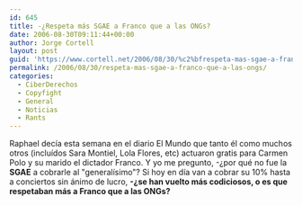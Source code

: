 ```yaml
---
id: 645
title: -¿Respeta más SGAE a Franco que a las ONGs?
date: 2006-08-30T09:11:44+00:00
author: Jorge Cortell
layout: post
guid: 'https://www.cortell.net/2006/08/30/%c2%bfrespeta-mas-sgae-a-franco-que-a-las-ongs/'
permalink: /2006/08/30/respeta-mas-sgae-a-franco-que-a-las-ongs/
categories:
  - CiberDerechos
  - Copyfight
  - General
  - Noticias
  - Rants
---
```

Raphael decí­a esta semana en el diario El Mundo que tanto él como muchos otros (incluí­dos Sara Montiel, Lola Flores, etc) actuaron gratis para Carmen Polo y su marido el dictador Franco. Y yo me pregunto, -¿por qué no fue la **SGAE** a cobrarle al "generalí­simo"? Si hoy en dí­a van a cobrar su 10% hasta a conciertos sin ánimo de lucro, **-¿se han vuelto más codiciosos, o es que respetaban más a Franco que a las ONGs?**